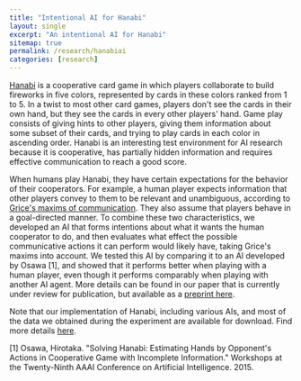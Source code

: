 ```yaml
---
title: "Intentional AI for Hanabi"
layout: single
excerpt: "An intentional AI for Hanabi"
sitemap: true
permalink: /research/hanabiai
categories: [research]
---
```


[Hanabi](https://boardgamegeek.com/boardgame/98778/hanabi) is a cooperative card game in which players collaborate to build fireworks in five colors, represented by cards in these colors ranked from 1 to 5. In a twist to most other card games, players don't see the cards in their own hand, but they see the cards in every other players' hand. Game play consists of giving hints to other players, giving them information about some subset of their cards, and trying to play cards in each color in ascending order. Hanabi is an interesting test environment for AI research because it is cooperative, has partially hidden information and requires effective communication to reach a good score. 


When humans play Hanabi, they have certain expectations for the behavior of their cooperators. For example, a human player expects information that other players convey to them to be relevant and unambiguous, according to [Grice's maxims of communication](https://www.sas.upenn.edu/~haroldfs/dravling/grice.html). They also assume that players behave in a goal-directed manner. To combine these two characteristics, we developed an AI that forms intentions about what it wants the human cooperator to do, and then evaluates what effect the possible communicative actions it can perform would likely have, taking Grice's maxims into account. We tested this AI by comparing it to an AI developed by Osawa [1], and showed that it performs better when playing with a human player, even though it performs comparably when playing with another AI agent. More details can be found in our paper that is currently under review for publication, but available as a [preprint here](/images/hanabipaper.pdf).

Note that our implementation of Hanabi, including various AIs, and most of the data we obtained during the experiment are available for download. Find more details [here](/research/hanabi).



[1] Osawa, Hirotaka. "Solving Hanabi: Estimating Hands by Opponent's Actions in Cooperative Game with Incomplete Information." Workshops at the Twenty-Ninth AAAI Conference on Artificial Intelligence. 2015.

